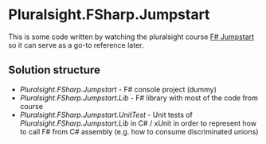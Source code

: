 Pluralsight.FSharp.Jumpstart
===================

This is some code written by watching the pluralsight course [F# Jumpstart](https://app.pluralsight.com/library/courses/fsharp-jumpstart/table-of-contents) so it can serve as a go-to reference later.

Solution structure
----------
 - *Pluralsight.FSharp.Jumpstart* - F# console project (dummy)
 - *Pluralsight.FSharp.Jumpstart.Lib* - F# library with most of the code from course
 - *Pluralsight.FSharp.Jumpstart.UnitTest* - Unit tests of *Pluralsight.FSharp.Jumpstart.Lib* in C# / xUnit in order to represent how to call F# from C# assembly (e.g. how to consume discriminated unions)